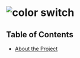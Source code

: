 # ![color switch](resources/readmelogo.png)

## Table of Contents
* [About the Project](#about-the-project)


